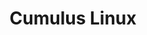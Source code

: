 ---
title: Cumulus Linux
layout: pdf
product: Cumulus Linux
version: "5.7"
type: pdf
bookhidden: true
draft: true
---